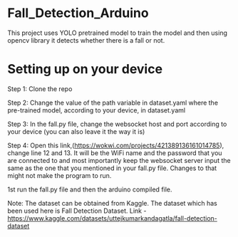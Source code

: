 # Fall_Detection_Arduino
This project uses YOLO pretrained model to train the model and then using opencv library it detects whether there is a fall or not. 

# Setting up on your device 
Step 1: Clone the repo 

Step 2: Change the value of the path variable  in dataset.yaml where the pre-trained model, according to your device, in dataset.yaml

Step 3: In the fall.py file, change the websocket host and port according to your device (you can also leave it the way it is)

Step 4: Open this link,(https://wokwi.com/projects/421389136161014785), change line 12 and 13. It will be the WiFi name and the password that you are connected to and most importantly keep the websocket server input the same as the one that you mentioned in your fall.py file. Changes to that might not make the program to run.  

1st run the fall.py file and then the  arduino compiled file. 

Note: The dataset can be obtained from Kaggle. The dataset which has been used here is Fall Detection Dataset. Link - https://www.kaggle.com/datasets/uttejkumarkandagatla/fall-detection-dataset
